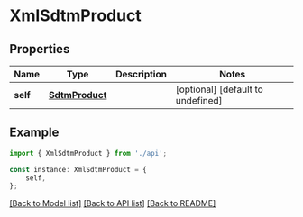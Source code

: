 # XmlSdtmProduct


## Properties

Name | Type | Description | Notes
------------ | ------------- | ------------- | -------------
**self** | [**SdtmProduct**](SdtmProduct.md) |  | [optional] [default to undefined]

## Example

```typescript
import { XmlSdtmProduct } from './api';

const instance: XmlSdtmProduct = {
    self,
};
```

[[Back to Model list]](../README.md#documentation-for-models) [[Back to API list]](../README.md#documentation-for-api-endpoints) [[Back to README]](../README.md)
